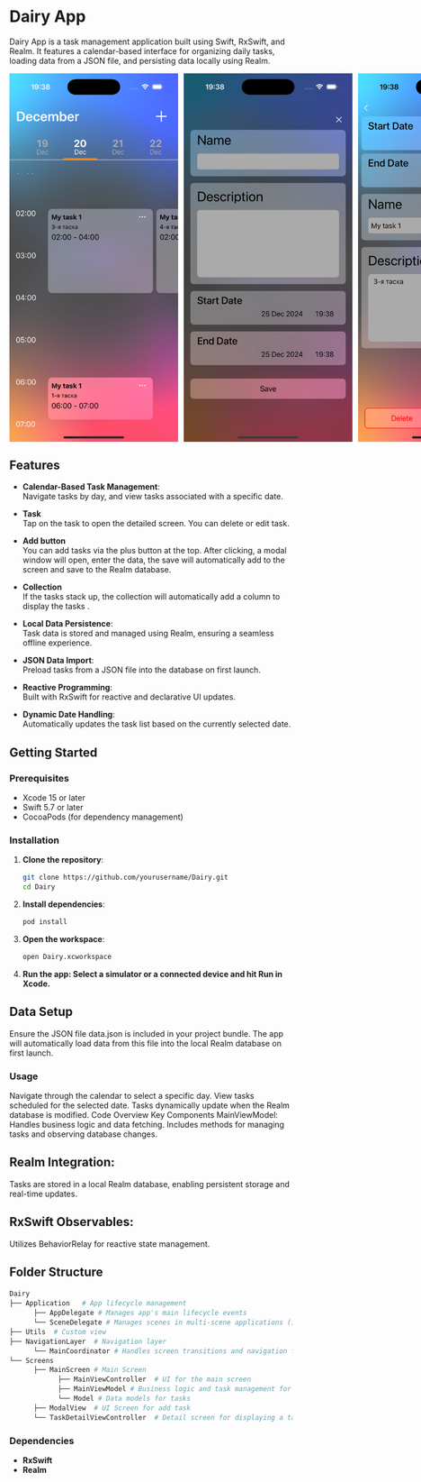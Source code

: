 # Dairy App

Dairy App is a task management application built using Swift, RxSwift, and Realm. It features a calendar-based interface for organizing daily tasks, loading data from a JSON file, and persisting data locally using Realm.

<div style="display: flex; justify-content: space-between;">
    <img src="Images/Screen1.png" alt="Screenshot 1" width="300" style="margin-right: 10px;"/>
    <img src="Images/Screen2.png" alt="Screenshot 2" width="300" style="margin-right: 10px;"/>
    <img src="Images/Screen3.png" alt="Screenshot 3" width="300"/>
</div>

## Features

- **Calendar-Based Task Management**:  
  Navigate tasks by day, and view tasks associated with a specific date.  
- **Task**   
  Tap on the task to open the detailed screen. You can delete or edit task.
- **Add button**  
 You can add tasks via the plus button at the top. After clicking, a modal window will open, enter the data, the save will automatically add to the screen and save to the Realm database.
- **Collection**   
 If the tasks stack up, the collection will automatically add a column to display the tasks .


- **Local Data Persistence**:  
  Task data is stored and managed using Realm, ensuring a seamless offline experience.

- **JSON Data Import**:  
  Preload tasks from a JSON file into the database on first launch.

- **Reactive Programming**:  
  Built with RxSwift for reactive and declarative UI updates.

- **Dynamic Date Handling**:  
  Automatically updates the task list based on the currently selected date.

## Getting Started

### Prerequisites

- Xcode 15 or later
- Swift 5.7 or later
- CocoaPods (for dependency management)

### Installation

1. **Clone the repository**:
   ```bash
   git clone https://github.com/yourusername/Dairy.git
   cd Dairy
   ```

2. **Install dependencies**:
    ```bash
    pod install
    ```
3. **Open the workspace**:

    ```bash
    open Dairy.xcworkspace
    ```

4. **Run the app: Select a simulator or a connected device and hit Run in Xcode.**

## Data Setup
Ensure the JSON file data.json is included in your project bundle. The app will automatically load data from this file into the local Realm database on first launch.

### Usage
Navigate through the calendar to select a specific day.
View tasks scheduled for the selected date.
Tasks dynamically update when the Realm database is modified.
Code Overview
Key Components
MainViewModel:
Handles business logic and data fetching. Includes methods for managing tasks and observing database changes.

## Realm Integration:
Tasks are stored in a local Realm database, enabling persistent storage and real-time updates.

## RxSwift Observables:
Utilizes BehaviorRelay for reactive state management.

## Folder Structure
   ```bash
Dairy
├── Application   # App lifecycle management
         ├── AppDelegate # Manages app's main lifecycle events 
         └── SceneDelegate # Manages scenes in multi-scene applications (iOS 12+)
├── Utils  # Custom view
├── NavigationLayer  # Navigation layer
         └── MainCoordinator # Handles screen transitions and navigation flow 
└── Screens
         ├── MainScreen # Main Screen
               ├── MainViewController  # UI for the main screen
               ├── MainViewModel # Business logic and task management for the main screen 
               └── Model # Data models for tasks
         ├── ModalView  # UI Screen for add task
         └── TaskDetailViewController  # Detail screen for displaying a task's info
```
### Dependencies
- **RxSwift**  
- **Realm**
